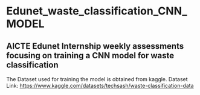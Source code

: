 # Edunet_waste_classification_CNN_MODEL

## AICTE Edunet Internship weekly assessments focusing on training a CNN model for waste classification
The  Dataset used for training the model is obtained from kaggle.
Dataset Link: https://www.kaggle.com/datasets/techsash/waste-classification-data

